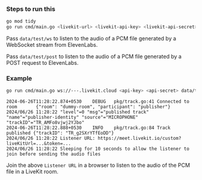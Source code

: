 ### Steps to run this

```bash
go mod tidy
go run cmd/main.go <livekit-url> <livekit-api-key> <livekit-api-secret> <directory>
```

Pass `data/test/ws` to listen to the audio of a PCM file generated by a WebSocket stream from ElevenLabs.

Pass `data/test/post` to listen to the audio of a PCM file generated by a POST request to ElevenLabs.


### Example

```bash
go run cmd/main.go ws://---.livekit.cloud <api-key> <api-secret> data/test/ws
```


```shell
2024-06-26T11:28:22.874+0530    DEBUG   pkg/track.go:41 Connected to room       {"room": "dummy-room", "participant": "publisher"}
2024/06/26 11:28:22 "level"=0 "msg"="published track" "name"="publisher-identity" "source"="MICROPHONE" "trackID"="TR_AMFo8vjwj2YJbo"
2024-06-26T11:28:22.888+0530    INFO    pkg/track.go:84 Track published {"trackID": "TR_g2SXrYTfEoDD"}
2024/06/26 11:28:22 Listener URL: https://meet.livekit.io/custom?liveKitUrl=...&token=...
2024/06/26 11:28:22 Sleeping for 10 seconds to allow the listener to join before sending the audio files
```

Join the above `Listener URL` in a browser to listen to the audio of the PCM file in a LiveKit room.